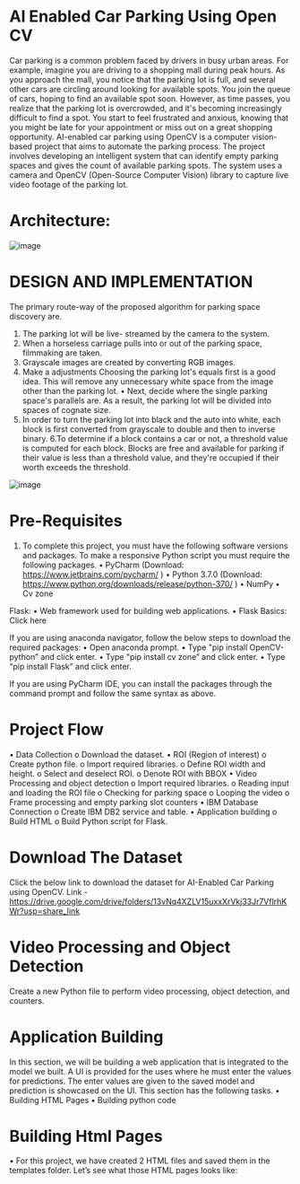 # Al Enabled Car Parking Using Open CV

Car parking is a common problem faced by drivers in busy urban areas. For example, imagine you are driving to a shopping mall during peak hours. As you approach the mall, you notice that the parking lot is full, and several other cars are circling around looking for available spots.
You join the queue of cars, hoping to find an available spot soon. However, as time passes, you realize that the parking lot is overcrowded, and it's becoming increasingly difficult to find a spot. You start to feel frustrated and anxious, knowing that you might be late for your appointment or miss out on a great shopping opportunity.
AI-enabled car parking using OpenCV is a computer vision-based project that aims to automate the parking process. The project involves developing an intelligent system that can identify empty parking spaces and gives the count of available parking spots.
The system uses a camera and OpenCV (Open-Source Computer Vision) library to capture live video footage of the parking lot.

# Architecture:
![image](https://github.com/tejalodagala480/Al-Enabled-Car-Parking-Using-Open-CV/assets/106898126/3c51ca75-3e56-428b-af0f-3a6e48875082)

# DESIGN AND IMPLEMENTATION

The primary route-way of the proposed algorithm for parking space discovery are. 
1. The parking lot will be live- streamed by the camera to the system. 
2. When a horseless carriage pulls into or out of the parking space, filmmaking are taken. 
3. Grayscale images are created by converting RGB images. 
4. Make a adjustments Choosing the parking lot's equals first is a good idea. This will remove any unnecessary white space from the image other than the parking lot. 
• Next, decide where the single parking space's parallels are. As a result, the parking lot will be divided into spaces of cognate size. 
5. In order to turn the parking lot into black and the auto into white, each block is first converted from grayscale to double and then to inverse binary. 
6.To determine if a block contains a car or not, a threshold value is computed for each block. Blocks are free and available for parking if their value is less than a threshold value, and they're occupied if their worth exceeds the threshold.

 ![image](https://github.com/tejalodagala480/Al-Enabled-Car-Parking-Using-Open-CV/assets/106898126/9dedf894-b32a-4df5-bec8-f9ee3a7e54e9)

# Pre-Requisites
1.	To complete this project, you must have the following software versions and packages. 
To make a responsive Python script you must require the following packages. 
•	PyCharm (Download: https://www.jetbrains.com/pycharm/ ) 
•	Python 3.7.0 (Download: https://www.python.org/downloads/release/python-370/ )
•	NumPy
•	Cv zone

Flask: 
•	Web framework used for building web applications. 
•	Flask Basics: Click here 

If you are using anaconda navigator, follow the below steps to download the required packages: 
•	Open anaconda prompt. 
•	Type "pip install OpenCV-python” and click enter. 
•	Type "pip install cv zone” and click enter. 
•	Type “pip install Flask” and click enter. 

If you are using PyCharm IDE, you can install the packages through the command prompt and follow the same syntax as above.


# Project Flow
•	Data Collection
o	Download the dataset.
•	ROI (Region of interest)
o	Create python file.
o	Import required libraries.
o	Define ROI width and height.
o	Select and deselect ROI.
o	Denote ROI with BBOX
•	Video Processing and object detection
o	Import required libraries.
o	Reading input and loading the ROI file
o	Checking for parking space
o	Looping the video
o	Frame processing and empty parking slot counters
•	IBM Database Connection
o	Create IBM DB2 service and table.
•	Application building
o	Build HTML
o	Build Python script for Flask.

# Download The Dataset
Click the below link to download the dataset for AI-Enabled Car Parking using OpenCV. 
Link - https://drive.google.com/drive/folders/13vNq4XZLV15uxxXrVkj33Jr7VflrhKWr?usp=share_link

# Video Processing and Object Detection
Create a new Python file to perform video processing, object detection, and counters.

# Application Building
In this section, we will be building a web application that is integrated to the model we built. A UI is provided for the uses where he must enter the values for predictions. The enter values are given to the saved model and prediction is showcased on the UI.
This section has the following tasks.
•	Building HTML Pages 
•	Building python code

# Building Html Pages
•	For this project, we have created 2 HTML files and saved them in the templates folder. Let’s see what those HTML pages looks like:



